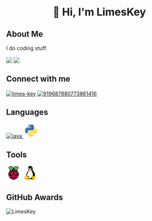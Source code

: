 <h1 align="center">👋 Hi, I'm LimesKey</h1>

<h2 align-"left">About Me</h2>
I do coding stuff.

<p align="left">
  <img align="center" height="170" src="https://github-readme-stats.vercel.app/api?username=LimesKey&count_private=true&show_icons=true&theme=tokyonight&border_radius=15" />
  <img align="center" height="170" src="https://github-readme-stats.vercel.app/api/top-langs/?username=LimesKey&layout=compact&border_color=fff&&theme=tokyonight&border_radius=11&hide=jupyter%20notebook&langs_count=6" /></p>

<h2 align="left">Connect with me</h2>
<p align="left">
  <a href="https://www.limeskey.com/" target="_blank"><img align="center" src="https://user-images.githubusercontent.com/96280466/188333385-7899ac2b-a73b-489c-8473-e9da08b3ca77.png" alt="limes-key" height="38" width="38" /></a>
  <a href="https://discord.com/users/418543945551708163" target="_blank"><img align="center" src="https://clipground.com/images/discord-icon-png-4.png" alt="919687880773861416" width="40" /></a>
</p>

<h2 align="left">Languages</h2>
<p align="left"> 
  <a href="https://www.java.com" target="_blank" > <img src="https://user-images.githubusercontent.com/96280466/188333337-b3f1dc81-2bbb-4c73-bbb0-ef8c476ae467.png" alt="java" width="40" height="40"/> </a>
  <a href="https://www.python.org" target="_blank" > <img src="https://raw.githubusercontent.com/devicons/devicon/master/icons/python/python-original.svg" alt="python" width="40"/> </a>
 
  <h2 align="left">Tools</h2>
 <a href="https://www.raspberrypi.org/" target="_blank" ><img src="https://raw.githubusercontent.com/devicons/devicon/master/icons/raspberrypi/raspberrypi-original.svg" alt="react" width="40" height="40"/></a>
 <a href="https://www.linux.org/" target="_blank" > <img src="https://raw.githubusercontent.com/devicons/devicon/master/icons/linux/linux-original.svg" alt="linux" width="40" height="40"/> </a> </a>
  
  <h2>GitHub Awards</h2>
  <p align="left"> <img src="https://github-trophies.vercel.app/?username=LimesKey&theme=tokyonight&border_radius=15" alt="LimesKey" /></a></p>
